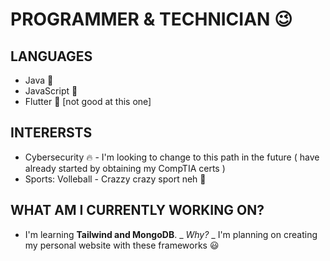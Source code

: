 # PROGRAMMER & TECHNICIAN :wink:

## LANGUAGES
  - Java :star_struck:
  - JavaScript :triumph:
  - Flutter :see_no_evil: [not good at this one]
 
 ## INTERERSTS
  - Cybersecurity :fire: - I'm looking to change to this path in the future ( have already started by obtaining my CompTIA certs )
  - Sports:  Volleball - Crazzy crazy sport neh :rofl:

## WHAT AM I CURRENTLY WORKING ON?
  - I'm learning **Tailwind and MongoDB**. _ _Why?_ _ I'm planning on creating my personal website with these frameworks :smiley:

 
